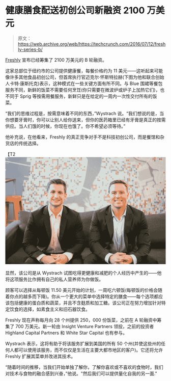 # 健康膳食配送初创公司新融资 2100 万美元 

> 原文：<https://web.archive.org/web/https://techcrunch.com/2016/07/12/freshly-series-b/>

[Freshly](https://web.archive.org/web/20221006180616/https://www.freshly.com/) 宣布已经筹集了 2100 万美元的 B 轮融资。

这家总部位于纽约市的公司提供健康餐，每餐价格约为 11 美元——这听起来可能像许多其他食品初创公司，但首席执行官迈克尔·怀斯特拉赫(下图为他和联合创始人卡特·康斯托克)表示，这种模式在一些关键方面有所不同。与 Blue 围裙等餐包服务不同，新鲜的饭菜不需要任何烹饪(你只需要在微波炉或炉子上加热它们)，也不同于 Sprig 等按需用餐服务，新鲜只是在给定的一周内一次性交付所有的饭菜。

“我们的思维过程是，按需意味着不同的东西，”Wystrach 说。“我们想说的是，当你想要牙膏时，你可以让别人给你送来，但你的医药箱里已经有牙膏是真正的按需供应。当人们饿的时候，你现在也饿了。你不希望必须等待。”

他补充说，在他看来，Freshly 的真正竞争对手不是科技初创公司，而是餐馆和杂货店的传统选择。

【T2![Carter Comstock and Michael Wystrach](img/b0b0bfb9cd0074f3fefea8b6cc92b332.png)

显然，该公司是从 Wystrach 试图吃得更健康和减肥的个人经历中产生的——他将这项服务比作拥有自己的私人营养师为你做饭。

顾客可以选择从每顿饭 11.50 美元开始的计划，一周吃六顿饭(每顿饭的价格会随着你点的越多而下降)。你从一个更大的菜单中选择特定的膳食——每个选项都应该包括健康的蛋白质和蔬菜，并且不含麸质和加工糖。该公司正在努力增加针对特定饮食的选择，如素食主义和旧石器饮食。

Freshly 现在声称每月向 28 个州提供 250，000 份饭菜，之前在 A 轮融资中筹集了 700 万美元。新一轮由 Insight Venture Partners 领投，之前的投资者 Highland Capital Partners 和 White Star Capital 也有参与。

Wystrach 表示，这将有助于将该服务扩展到美国的所有 50 个州(并使这些州的任何人都可以使用该服务，而不仅仅是生活在主要大都市地区的客户)。它还将允许 Freshly 扩展其菜单并改进其技术。

“随着时间的推移，当我们开始单独了解你，了解你喜欢或不喜欢的食物时，我们对技术与食物的融合感到兴奋，”他说。"然后我们可以提供量化自我的另一面."